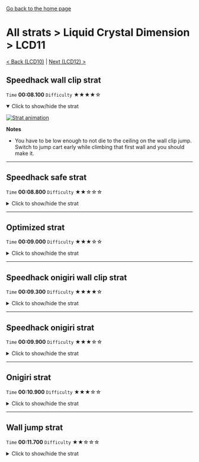 [Go back to the home page](https://github.com/Doublevil/scbspeedrun)

# All strats > Liquid Crystal Dimension > LCD11

[< Back (LCD10)](https://github.com/Doublevil/scbspeedrun/blob/main/levels/all_lvl/LCD/LCD10.md) | [Next (LCD12) >](https://github.com/Doublevil/scbspeedrun/blob/main/levels/all_lvl/LCD/LCD12.md)

## Speedhack wall clip strat

`Time` **00:08.100** `Difficulty` ★★★★☆
<details open>
  <summary>Click to show/hide the strat</summary>

  [![Strat animation](https://github.com/Doublevil/scbspeedrun/blob/main/media/levels/LCD/LCD11_S_WallClipStrat.webp)](https://github.com/Doublevil/scbspeedrun/blob/main/media/levels/LCD/LCD11_S_WallClipStrat.mp4?raw=true)

  **Notes**
  - You have to be low enough to not die to the ceiling on the wall clip jump. Switch to jump cart early while climbing that first wall and you should make it.
</details>

---
## Speedhack safe strat

`Time` **00:08.800** `Difficulty` ★★☆☆☆
<details>
  <summary>Click to show/hide the strat</summary>

  [![Strat animation](https://github.com/Doublevil/scbspeedrun/blob/main/media/levels/LCD/LCD11_S_SafeStrat.webp)](https://github.com/Doublevil/scbspeedrun/blob/main/media/levels/LCD/LCD11_S_SafeStrat.mp4?raw=true)
</details>

---
## Optimized strat

`Time` **00:09.000** `Difficulty` ★★★☆☆
<details>
  <summary>Click to show/hide the strat</summary>

  [![Strat animation](https://github.com/Doublevil/scbspeedrun/blob/main/media/levels/LCD/LCD11_OptimizedStrat.webp)](https://github.com/Doublevil/scbspeedrun/blob/main/media/levels/LCD/LCD11_OptimizedStrat.mp4?raw=true)

  **Notes**
  - The strat includes an optional swap dash (see the jump cart tech page for more info) that you can replace with an additional upwards dash after grabbing the last vertical wall.
</details>

---
## Speedhack onigiri wall clip strat

`Time` **00:09.300** `Difficulty` ★★★★☆
<details>
  <summary>Click to show/hide the strat</summary>

  [![Strat animation](https://github.com/Doublevil/scbspeedrun/blob/main/media/levels/LCD/LCD11_S_OnigiriInkClip.webp)](https://github.com/Doublevil/scbspeedrun/blob/main/media/levels/LCD/LCD11_S_OnigiriInkClip.mp4?raw=true)

  **Notes**
  - You have to be low enough to not die to the ceiling on the wall clip jump. Switch to jump cart early while climbing that first ink wall and you should make it.
</details>

---
## Speedhack onigiri strat

`Time` **00:09.900** `Difficulty` ★★★☆☆
<details>
  <summary>Click to show/hide the strat</summary>

  [![Strat animation](https://github.com/Doublevil/scbspeedrun/blob/main/media/levels/LCD/LCD11_S_Onigiri.webp)](https://github.com/Doublevil/scbspeedrun/blob/main/media/levels/LCD/LCD11_S_Onigiri.mp4?raw=true)

  **Notes**
  - You have to be low enough to not die to the ceiling in the mid section. Switch to jump cart early while climbing that first ink wall and you should make it.
</details>

---
## Onigiri strat

`Time` **00:10.900** `Difficulty` ★★★☆☆
<details>
  <summary>Click to show/hide the strat</summary>

  [![Strat animation](https://github.com/Doublevil/scbspeedrun/blob/main/media/levels/LCD/LCD11_OnigiriStrat.webp)](https://github.com/Doublevil/scbspeedrun/blob/main/media/levels/LCD/LCD11_OnigiriStrat.mp4?raw=true)
</details>

---
## Wall jump strat

`Time` **00:11.700** `Difficulty` ★★☆☆☆
<details>
  <summary>Click to show/hide the strat</summary>

  [![Strat animation](https://github.com/Doublevil/scbspeedrun/blob/main/media/levels/LCD/LCD11_Strat.webp)](https://github.com/Doublevil/scbspeedrun/blob/main/media/levels/LCD/LCD11_Strat.mp4?raw=true)
</details>
